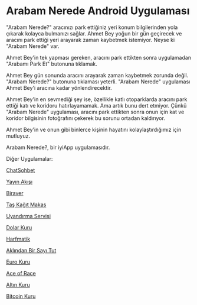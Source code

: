 # Arabam Nerede Android Uygulaması

"Arabam Nerede?" aracınızı park ettiğiniz yeri konum bilgilerinden yola çıkarak kolayca bulmanızı sağlar.
Ahmet Bey yoğun bir gün geçirecek ve aracını park ettiği yeri arayarak zaman kaybetmek istemiyor. Neyse ki "Arabam Nerede" var.

Ahmet Bey'in tek yapması gereken, aracını park ettikten sonra uygulamadan "Arabamı Park Et" butonuna tıklamak.

Ahmet Bey gün sonunda aracını arayarak zaman kaybetmek zorunda değil. "Arabam Nerede?" butonuna tıklaması yeterli. "Arabam Nerede" uygulaması Ahmet Bey'i aracına kadar yönlendirecektir.

Ahmet Bey'in en sevmediği şey ise, özellikle katlı otoparklarda aracını park ettiği katı ve koridoru hatırlayamamak. Ama artık bunu dert etmiyor. Çünkü "Arabam Nerede" uygulaması, aracını park ettikten sonra onun için kat ve koridor bilgisinin fotoğrafını çekerek bu sorunu ortadan kaldırıyor.

Ahmet Bey'in ve onun gibi binlerce kişinin hayatını kolaylaştırdığımız için mutluyuz.

Arabam Nerede?, bir iyiApp uygulamasıdır.

Diğer Uygulamalar:

[ChatSohbet](https://play.google.com/store/apps/details?id=com.iyiapp.chatsohbet)

[Yayın Akışı](https://play.google.com/store/apps/details?id=com.iyiapp.yayin.akisi)

[Biraver](https://play.google.com/store/apps/details?id=com.iyiapp.biraver)

[Taş Kağıt Makas](https://play.google.com/store/apps/details?id=com.iyiapp.taskagitmakas)

[Uyandırma Servisi](https://play.google.com/store/apps/details?id=com.iyiapp.uyandirma.servisi)

[Dolar Kuru](https://play.google.com/store/apps/details?id=com.iyiapp.dolarkuru)

[Harfmatik](https://play.google.com/store/apps/details?id=com.iyiapp.harfmatik)

[Aklından Bir Sayı Tut](https://play.google.com/store/apps/details?id=com.iyiapp.aklindan.bir.sayi.tut)

[Euro Kuru](https://play.google.com/store/apps/details?id=com.iyiapp.eurokuru)

[Ace of Race](https://play.google.com/store/apps/details?id=com.iyiapp.aceofrace)

[Altın Kuru](https://play.google.com/store/apps/details?id=com.iyiapp.altinkuru)

[Bitcoin Kuru](https://play.google.com/store/apps/details?id=com.iyiapp.bitcoinkuru)
